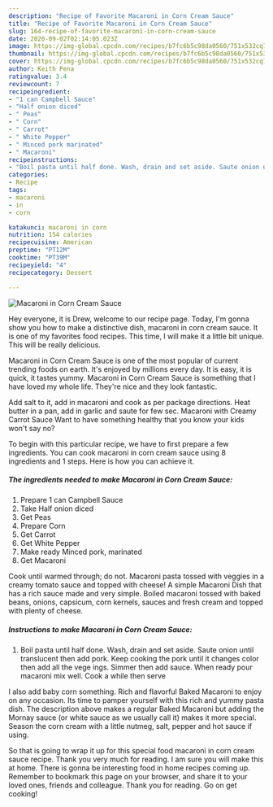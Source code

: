 ```yaml
---
description: "Recipe of Favorite Macaroni in Corn Cream Sauce"
title: "Recipe of Favorite Macaroni in Corn Cream Sauce"
slug: 164-recipe-of-favorite-macaroni-in-corn-cream-sauce
date: 2020-09-02T02:14:05.023Z
image: https://img-global.cpcdn.com/recipes/b7fc6b5c98da0560/751x532cq70/macaroni-in-corn-cream-sauce-recipe-main-photo.jpg
thumbnail: https://img-global.cpcdn.com/recipes/b7fc6b5c98da0560/751x532cq70/macaroni-in-corn-cream-sauce-recipe-main-photo.jpg
cover: https://img-global.cpcdn.com/recipes/b7fc6b5c98da0560/751x532cq70/macaroni-in-corn-cream-sauce-recipe-main-photo.jpg
author: Keith Pena
ratingvalue: 3.4
reviewcount: 7
recipeingredient:
- "1 can Campbell Sauce"
- "Half onion diced"
- " Peas"
- " Corn"
- " Carrot"
- " White Pepper"
- " Minced pork marinated"
- " Macaroni"
recipeinstructions:
- "Boil pasta until half done. Wash, drain and set aside. Saute onion until translucent then add pork. Keep cooking the pork until it changes color then add all the vege ings. Simmer then add sauce. When ready pour macaroni mix well. Cook a while then serve"
categories:
- Recipe
tags:
- macaroni
- in
- corn

katakunci: macaroni in corn 
nutrition: 154 calories
recipecuisine: American
preptime: "PT12M"
cooktime: "PT39M"
recipeyield: "4"
recipecategory: Dessert

---
```



![Macaroni in Corn Cream Sauce](https://img-global.cpcdn.com/recipes/b7fc6b5c98da0560/751x532cq70/macaroni-in-corn-cream-sauce-recipe-main-photo.jpg)

Hey everyone, it is Drew, welcome to our recipe page. Today, I'm gonna show you how to make a distinctive dish, macaroni in corn cream sauce. It is one of my favorites food recipes. This time, I will make it a little bit unique. This will be really delicious.

Macaroni in Corn Cream Sauce is one of the most popular of current trending foods on earth. It's enjoyed by millions every day. It is easy, it is quick, it tastes yummy. Macaroni in Corn Cream Sauce is something that I have loved my whole life. They're nice and they look fantastic.

Add salt to it, add in macaroni and cook as per package directions. Heat butter in a pan, add in garlic and saute for few sec. Macaroni with Creamy Carrot Sauce Want to have something healthy that you know your kids won&#39;t say no?


To begin with this particular recipe, we have to first prepare a few ingredients. You can cook macaroni in corn cream sauce using 8 ingredients and 1 steps. Here is how you can achieve it.

<!--inarticleads1-->

##### The ingredients needed to make Macaroni in Corn Cream Sauce:

1. Prepare 1 can Campbell Sauce
1. Take Half onion diced
1. Get  Peas
1. Prepare  Corn
1. Get  Carrot
1. Get  White Pepper
1. Make ready  Minced pork, marinated
1. Get  Macaroni


Cook until warmed through; do not. Macaroni pasta tossed with veggies in a creamy tomato sauce and topped with cheese! A simple Macaroni Dish that has a rich sauce made and very simple. Boiled macaroni tossed with baked beans, onions, capsicum, corn kernels, sauces and fresh cream and topped with plenty of cheese. 

<!--inarticleads2-->

##### Instructions to make Macaroni in Corn Cream Sauce:

1. Boil pasta until half done. Wash, drain and set aside. Saute onion until translucent then add pork. Keep cooking the pork until it changes color then add all the vege ings. Simmer then add sauce. When ready pour macaroni mix well. Cook a while then serve


I also add baby corn something. Rich and flavorful Baked Macaroni to enjoy on any occasion. Its time to pamper yourself with this rich and yummy pasta dish. The description above makes a regular Baked Macaroni but adding the Mornay sauce (or white sauce as we usually call it) makes it more special. Season the corn cream with a little nutmeg, salt, pepper and hot sauce if using. 

So that is going to wrap it up for this special food macaroni in corn cream sauce recipe. Thank you very much for reading. I am sure you will make this at home. There is gonna be interesting food in home recipes coming up. Remember to bookmark this page on your browser, and share it to your loved ones, friends and colleague. Thank you for reading. Go on get cooking!
